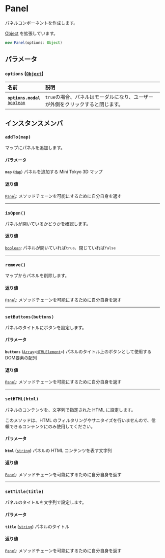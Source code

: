 # Panel

パネルコンポーネントを作成します。

[Object](https://developer.mozilla.org/docs/Web/JavaScript/Reference/Global_Objects/Object) を拡張しています。

```js
new Panel(options: Object)
```

## パラメータ

### **`options`** ([`Object`](https://developer.mozilla.org/docs/Web/JavaScript/Reference/Global_Objects/Object))

名前 | 説明
:-- | :--
**`options.modal`**<br>[`boolean`](https://developer.mozilla.org/docs/Web/JavaScript/Reference/Global_Objects/Boolean) | `true`の場合、パネルはモーダルになり、ユーザーが外側をクリックすると閉じます。

## インスタンスメンバ

### **`addTo(map)`**

マップにパネルを追加します。

#### パラメータ

**`map`** ([`Map`](./map.md)) パネルを追加する Mini Tokyo 3D マップ

#### 返り値

[`Panel`](./panel.md): メソッドチェーンを可能にするために自分自身を返す

---

### **`isOpen()`**

パネルが開いているかどうかを確認します。

#### 返り値

[`boolean`](https://developer.mozilla.org/docs/Web/JavaScript/Reference/Global_Objects/Boolean): パネルが開いていれば`true`、閉じていれば`false`

---

### **`remove()`**

マップからパネルを削除します。

#### 返り値

[`Panel`](./panel.md): メソッドチェーンを可能にするために自分自身を返す

---

### **`setButtons(buttons)`**

パネルのタイトルにボタンを設定します。

#### パラメータ

**`buttons`** ([`Array`](https://developer.mozilla.org/docs/Web/JavaScript/Reference/Global_Objects/Array)`<`[`HTMLElement`](https://developer.mozilla.org/docs/Web/HTML/Element)`>`) パネルのタイトル上のボタンとして使用するDOM要素の配列

#### 返り値

[`Panel`](./panel.md): メソッドチェーンを可能にするために自分自身を返す

---

### **`setHTML(html)`**

パネルのコンテンツを、文字列で指定された HTML に設定します。

このメソッドは、HTML のフィルタリングやサニタイズを行いませんので、信頼できるコンテンツにのみ使用してください。

#### パラメータ

**`html`** ([`string`](https://developer.mozilla.org/docs/Web/JavaScript/Reference/Global_Objects/String)) パネルの HTML コンテンツを表す文字列

#### 返り値

[`Panel`](./panel.md): メソッドチェーンを可能にするために自分自身を返す

---

### **`setTitle(title)`**

パネルのタイトルを文字列で設定します。

#### パラメータ

**`title`** ([`string`](https://developer.mozilla.org/docs/Web/JavaScript/Reference/Global_Objects/String)) パネルのタイトル

#### 返り値

[`Panel`](./panel.md): メソッドチェーンを可能にするために自分自身を返す
